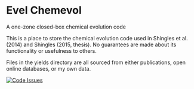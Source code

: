 # Evel Chemevol
A one-zone closed-box chemical evolution code

This is a place to store the chemical evolution code used in Shingles et al. (2014) and Shingles (2015, thesis).
No guarantees are made about its functionality or usefulness to others.

Files in the yields directory are all sourced from either publications, open online databases, or my own data.

[![Code Issues](https://www.quantifiedcode.com/api/v1/project/dfb2f16325b94bb989a6e9a5ae0fb5d2/badge.svg)](https://www.quantifiedcode.com/app/project/dfb2f16325b94bb989a6e9a5ae0fb5d2)

